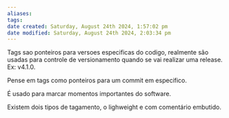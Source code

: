 ```yaml
---
aliases: 
tags: 
date created: Saturday, August 24th 2024, 1:57:02 pm
date modified: Saturday, August 24th 2024, 2:03:34 pm
---
```

Tags sao ponteiros para versoes especificas do codigo, realmente são usadas para controle de versionamento quando se vai realizar uma release. Ex: v4.1.0.

Pense em tags como ponteiros para um commit em especifico.

É usado para marcar momentos importantes do software.

Existem dois tipos de tagamento, o lighweight e com comentário embutido.
